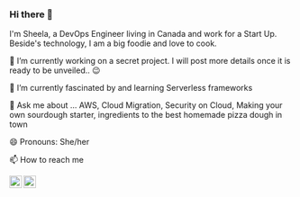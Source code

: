 ### Hi there 👋

<!--
**sheelask/sheelask** is a ✨ _special_ ✨ repository because its `README.md` (this file) appears on your GitHub profile.

Here are some ideas to get you started:

- 🔭 I’m currently working on ...
- 🌱 I’m currently learning ...
- 👯 I’m looking to collaborate on ...
- 🤔 I’m looking for help with ...
- 💬 Ask me about ...
- 📫 How to reach me: ...
- 😄 Pronouns: ...
- ⚡ Fun fact: ...
-->



I'm Sheela, a DevOps Engineer living in Canada and work for a Start Up. Beside's technology, I am a big foodie and love to cook.

🔭 I’m currently working on a secret project. I will post more details once it is ready to be unveiled.. :wink:

🌱 I’m currently fascinated by and learning Serverless frameworks

💬 Ask me about ... AWS, Cloud Migration, Security on Cloud, Making your own sourdough starter, ingredients to the best homemade pizza dough in town

😄 Pronouns: She/her

📫 How to reach me

<a href="https://www.linkedin.com/in/ksheela/">
  <img align="left" alt="Sheela's LinkdeIN" width="22px" src="https://cdn.jsdelivr.net/npm/simple-icons@v3/icons/linkedin.svg" />
</a>
<a href="https://www.reddit.com/user/sheelakal/">
  <img align="left" alt="Sheela's Reddit" width="22px" src="https://cdn.jsdelivr.net/npm/simple-icons@v3/icons/reddit.svg" />
</a>

